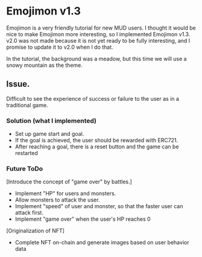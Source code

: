 # Emojimon v1.3

Emojimon is a very friendly tutorial for new MUD users. I thought it would be nice to make Emojimon more interesting, so I implemented Emojimon v1.3. v2.0 was not made because it is not yet ready to be fully interesting, and I promise to update it to v2.0 when I do that.

In the tutorial, the background was a meadow, but this time we will use a snowy mountain as the theme.


## Issue.
Difficult to see the experience of success or failure to the user as in a traditional game.


### Solution (what I implemented)
- Set up game start and goal.
- If the goal is achieved, the user should be rewarded with ERC721.
- After reaching a goal, there is a reset button and the game can be restarted


### Future ToDo

[Introduce the concept of "game over" by battles.]
- Implement "HP" for users and monsters.
- Allow monsters to attack the user.
- Implement "speed" of user and monster, so that the faster user can attack first.
- Implement "game over" when the user's HP reaches 0

[Originalization of NFT]
- Complete NFT on-chain and generate images based on user behavior data
